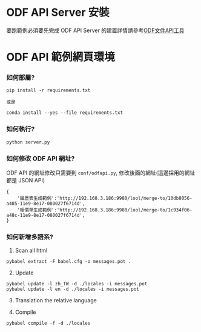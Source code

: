 # ODF API Server 安裝

要跑範例必須要先完成 ODF API Server 的建置詳情請參考[ODF文件API工具](https://www.ndc.gov.tw/cp.aspx?n=260AB6C70F5AF292&s=04C4AB150E9149D6)


# ODF API 範例網頁環境

### 如何部屬?
```
pip install -r requirements.txt

或是

conda install --yes --file requirements.txt

```

### 如何執行?
```
python server.py 
```

### 如何修改 ODF API 網址?

ODF API 的網址修改只需要到 `conf/odfapi.py`, 修改後面的網址(這邊採用的網址都是 JSON API)

```
{
    '履歷表生成範例':'http://192.168.3.186:9980/lool/merge-to/10db8056-a485-11e9-8e17-080027f6714d',
    '報價單生成範例':'http://192.168.3.186:9980/lool/merge-to/1c934f06-a48c-11e9-8e17-080027f6714d',
}
```

### 如何新增多語系?

1. Scan all html
```
pybabel extract -F babel.cfg -o messages.pot .
```

2. Update
```
pybabel update -l zh_TW -d ./locales -i messages.pot
pybabel update -l en -d ./locales -i messages.pot
```


3. Translation the relative language

4. Compile
```
pybabel compile -f -d ./locales
```